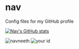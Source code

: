 # nav
Config files for my GitHub profile

[![Nav's GitHub stats](https://github-readme-stats.vercel.app/api?username=navneeth)](https://github.com/anuraghazra/github-readme-stats)

![navneeth](https://road-to-kaggle-grandmaster.vercel.app/api/simple/navneeth)
![your id](https://road-to-kaggle-grandmaster.vercel.app/api/simple/{navneeth})
